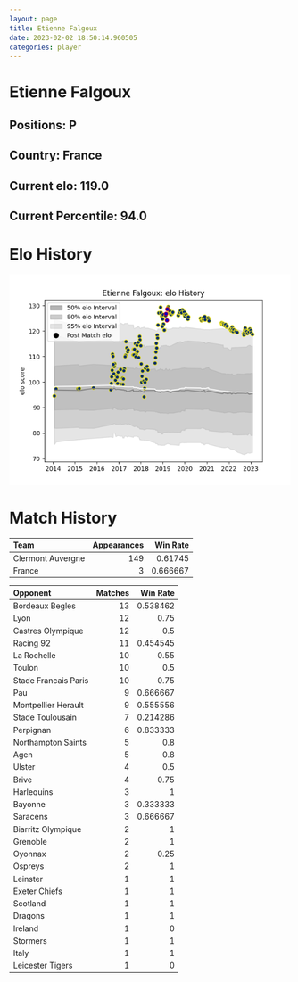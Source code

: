 ```yaml
---  
layout: page  
title: Etienne Falgoux  
date: 2023-02-02 18:50:14.960505  
categories: player  
---
```

# Etienne Falgoux

## Positions: P

## Country: France

## Current elo: 119.0

## Current Percentile: 94.0

# Elo History


![elo history](history_EtienneFalgoux.png)
# Match History


| Team              |   Appearances |   Win Rate |
|:------------------|--------------:|-----------:|
| Clermont Auvergne |           149 |   0.61745  |
| France            |             3 |   0.666667 |

| Opponent             |   Matches |   Win Rate |
|:---------------------|----------:|-----------:|
| Bordeaux Begles      |        13 |   0.538462 |
| Lyon                 |        12 |   0.75     |
| Castres Olympique    |        12 |   0.5      |
| Racing 92            |        11 |   0.454545 |
| La Rochelle          |        10 |   0.55     |
| Toulon               |        10 |   0.5      |
| Stade Francais Paris |        10 |   0.75     |
| Pau                  |         9 |   0.666667 |
| Montpellier Herault  |         9 |   0.555556 |
| Stade Toulousain     |         7 |   0.214286 |
| Perpignan            |         6 |   0.833333 |
| Northampton Saints   |         5 |   0.8      |
| Agen                 |         5 |   0.8      |
| Ulster               |         4 |   0.5      |
| Brive                |         4 |   0.75     |
| Harlequins           |         3 |   1        |
| Bayonne              |         3 |   0.333333 |
| Saracens             |         3 |   0.666667 |
| Biarritz Olympique   |         2 |   1        |
| Grenoble             |         2 |   1        |
| Oyonnax              |         2 |   0.25     |
| Ospreys              |         2 |   1        |
| Leinster             |         1 |   1        |
| Exeter Chiefs        |         1 |   1        |
| Scotland             |         1 |   1        |
| Dragons              |         1 |   1        |
| Ireland              |         1 |   0        |
| Stormers             |         1 |   1        |
| Italy                |         1 |   1        |
| Leicester Tigers     |         1 |   0        |